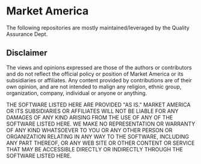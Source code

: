 # Market America

The following repositories are mostly maintained/leveraged by the Quality Assurance Dept.



## Disclaimer

The views and opinions expressed are those of the authors or contributors and do not reflect the official policy or position of Market America or its subsidiaries or affiliates.
Any content provided by contributions are of their own opinion, and are not intended to malign any religion, ethnic group, organization, company, individual or anyone or anything.

THE SOFTWARE LISTED HERE ARE PROVIDED "AS IS."
MARKET AMERICA OR ITS SUBSIDIARIES OR AFFILIATES WILL NOT BE LIABLE FOR ANY DAMAGES OF ANY KIND ARISING FROM THE USE OF ANY OF THE SOFTWARE LISTED HERE.
WE MAKE NO REPRESENTATION OR WARRANTY OF ANY KIND WHATSOEVER TO YOU OR ANY OTHER PERSON OR ORGANIZATION RELATING IN ANY WAY TO THE SOFTWARE,
INCLUDING ANY PART THEREOF, OR ANY WEB SITE OR OTHER CONTENT OR SERVICE THAT MAY BE ACCESSIBLE DIRECTLY OR INDIRECTLY THROUGH THE SOFTWARE LISTED HERE.
